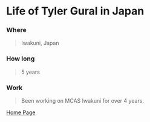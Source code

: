 # Life of Tyler Gural in Japan

### Where
>Iwakuni, Japan

### How long 
> 5 years

### Work
> Been working on MCAS Iwakuni for over 4 years.







[Home Page](https://guraltp.github.io/)
